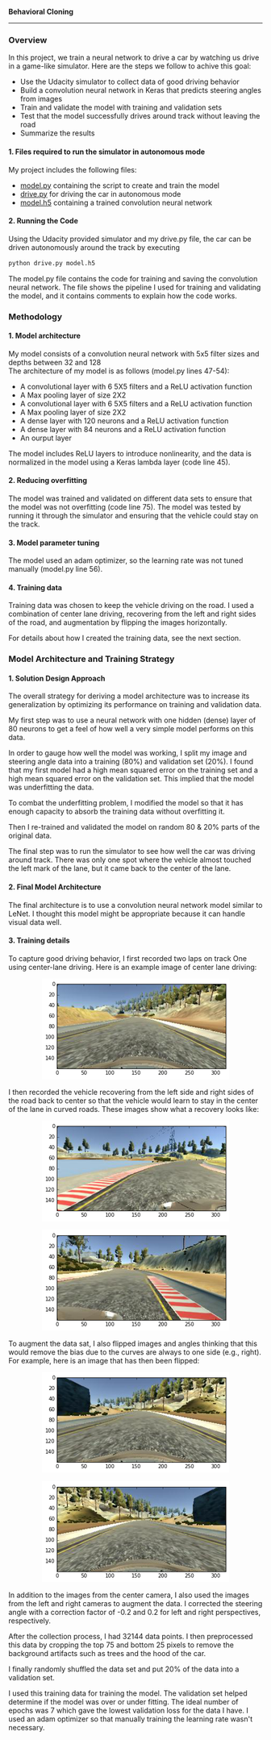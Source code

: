 
**Behavioral Cloning** 

---

### Overview

In this project, we train a neural network to drive a car by watching us drive in a game-like simulator. Here are the steps we follow to achive this goal:

* Use the Udacity simulator to collect data of good driving behavior
* Build a convolution neural network in Keras that predicts steering angles from images
* Train and validate the model with training and validation sets
* Test that the model successfully drives around track without leaving the road
* Summarize the results

#### 1. Files required to run the simulator in autonomous mode

My project includes the following files:
* [model.py](model.py) containing the script to create and train the model
* [drive.py](drive.py) for driving the car in autonomous mode
* [model.h5](model.h5) containing a trained convolution neural network 

#### 2. Running the Code
Using the Udacity provided simulator and my drive.py file, the car can be driven autonomously around the track by executing 
```sh
python drive.py model.h5
```
The model.py file contains the code for training and saving the convolution neural network. The file shows the pipeline I used for training and validating the model, and it contains comments to explain how the code works.

### Methodology

#### 1. Model architecture

My model consists of a convolution neural network with 5x5 filter sizes and depths between 32 and 128  
The architecture of my model is as follows (model.py lines 47-54):
* A convolutional layer with 6 5X5 filters and a ReLU activation function
* A Max pooling layer of size 2X2
* A convolutional layer with 6 5X5 filters and a ReLU activation function
* A Max pooling layer of size 2X2
* A dense layer with 120 neurons and a ReLU activation function
* A dense layer with 84 neurons and a ReLU activation function
* An ourput layer

The model includes ReLU layers to introduce nonlinearity, and the data is normalized in the model using a Keras lambda layer (code line 45). 

#### 2. Reducing overfitting

The model was trained and validated on different data sets to ensure that the model was not overfitting (code line 75). The model was tested by running it through the simulator and ensuring that the vehicle could stay on the track.

#### 3. Model parameter tuning

The model used an adam optimizer, so the learning rate was not tuned manually (model.py line 56).

#### 4. Training data

Training data was chosen to keep the vehicle driving on the road. I used a combination of center lane driving, recovering from the left and right sides of the road, and augmentation by flipping the images horizontally. 

For details about how I created the training data, see the next section. 

### Model Architecture and Training Strategy

#### 1. Solution Design Approach

The overall strategy for deriving a model architecture was to increase its generalization by optimizing its performance on training and validation data. 

My first step was to use a neural network with one hidden (dense) layer of 80 neurons to get a feel of how well a very simple model performs on this data.

In order to gauge how well the model was working, I split my image and steering angle data into a training (80%) and validation set (20%). I found that my first model had a high mean squared error on the training set and a high mean squared error on the validation set. This implied that the model was underfitting the data. 

To combat the underfitting problem, I modified the model so that it has enough capacity to absorb the training data without overfitting it.

Then I re-trained and validated the model on random 80 & 20% parts of the original data.  

The final step was to run the simulator to see how well the car was driving around track. There was only one spot where the vehicle almost touched the left mark of the lane, but it came back to the center of the lane. 

#### 2. Final Model Architecture

The final architecture is to use a convolution neural network model similar to LeNet. I thought this model might be appropriate because it can handle visual data well.


#### 3. Training details

To capture good driving behavior, I first recorded two laps on track One using center-lane driving. Here is an example image of center lane driving:

<p align="center"> <img src="./center_driving.png"> </p>

I then recorded the vehicle recovering from the left side and right sides of the road back to center so that the vehicle would learn to stay in the center of the lane in curved roads. These images show what a recovery looks like:

<p align="center"> <img src="./left_recovery.png"> </p>
<p align="center"> <img src="./right_recovery.png"> </p>

To augment the data sat, I also flipped images and angles thinking that this would remove the bias due to the curves are always to one side (e.g., right). For example, here is an image that has then been flipped:

<p align="center"> <img src="./before_flipping.png"> </p>
<p align="center"> <img src="./after_flipping.png"> </p>

In addition to the images from the center camera, I also used the images from the left and right cameras to augment the data. I corrected the steering angle with a correction factor of -0.2 and 0.2 for left and right perspectives, respectively. 

After the collection process, I had 32144 data points. I then preprocessed this data by cropping the top 75 and bottom 25 pixels to remove the background artifacts such as trees and the hood of the car.


I finally randomly shuffled the data set and put 20% of the data into a validation set. 

I used this training data for training the model. The validation set helped determine if the model was over or under fitting. The ideal number of epochs was 7 which gave the lowest validation loss for the data I have. I used an adam optimizer so that manually training the learning rate wasn't necessary.
